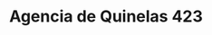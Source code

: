---
title: "Agencia de Quinelas 423"
url: /puerto-iguazu/agencia-de-quinelas-423/
shop: Lotterie
---